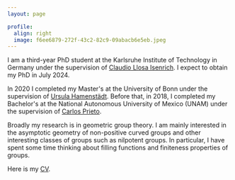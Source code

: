 ```yaml
---
layout: page

profile:
  align: right
  image: f6ee6879-272f-43c2-82c9-09abacb6e5eb.jpeg
---
```


I am a third-year PhD student at the Karlsruhe Institute of Technology in Germany under the supervision of [Claudio Llosa Isenrich](https://www.math.kit.edu/user/llosa/index.html). I expect to obtain my PhD in July 2024. 

In 2020 I completed my Master's at the University of Bonn under the supervision of [Ursula Hamenstädt](https://www.math.uni-bonn.de/people/ursula/). Before that, in 2018, I completed my Bachelor's at the National Autonomous University of Mexico (UNAM) under the supervision of [Carlos Prieto](https://paginas.matem.unam.mx/cprieto/).

Broadly my research is in geometric group theory. I am mainly interested in the asymptotic geometry of non-positive curved groups and other interesting classes of groups such as nilpotent groups. In particular, I have spent some time thinking about filling functions and finiteness properties of groups.

Here is my <a href="CV_JeronimoGarcia-Mejia.pdf">CV</a>.
 

